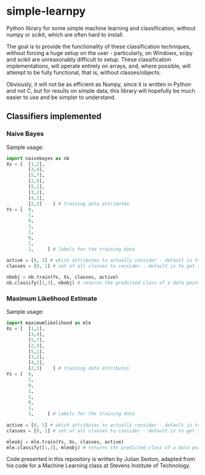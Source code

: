 # simple-learnpy

Python library for some simple machine learning and classification, without numpy or scikit, which are often hard to install.

The goal is to provide the functionality of these classification techniques, without forcing a huge setup on the user - particularly, on Windows, scipy and scikit are unreasonably difficult to setup. These classification implementations, will operate entirely on arrays, and, where possible, will attempt to be fully functional, that is, without classes/objects.

Obviously, it will not be as efficient as Numpy, since it is written in Python and not C, but for results on simple data, this library will hopefully be much easier to use and be simpler to understand.

## Classifiers implemented

### Naive Bayes

Sample usage:
```python
import naivebayes as nb
Xs = [ 	[1,2],
		[3,4],
		[5,7],
		[2,9],
		[5,1],
		[3,2], 
		[4,1],
		[2,3]    ] # training data attributes
Ys = [  0,
		1,
		0,
		1,
		1,
		0, 
		1,
		1,     ] # labels for the training data
		
active = [0, 1] # which attributes to actually consider - default is to use all the attributes
classes = [0, 1] # set of all classes to consider - default is to get the classes from Ys

nbobj = nb.train(Ys, Xs, classes, active)
nb.classify([1,3], nbobj) # returns the predicted class of a data point with attributes [1,3]
```

### Maximum Likelihood Estimate

Sample usage:
```python
import maximumlikelihood as mle
Xs = [ 	[1,2],
		[3,4],
		[5,7],
		[2,9],
		[5,1],
		[3,2], 
		[4,1],
		[2,3]    ] # training data attributes
Ys = [  0,
		1,
		0,
		1,
		1,
		0, 
		1,
		1,     ] # labels for the training data
		
active = [0, 1] # which attributes to actually consider - default is to use all the attributes
classes = [0, 1] # set of all classes to consider - default is to get the classes from Ys

mleobj = mle.train(Ys, Xs, classes, active)
mle.classify([1,3], mleobj) # returns the predicted class of a data point with attributes [1,3]
```


Code presented in this repository is written by Julian Sexton, adapted from his code for a Machine Learning class at Stevens Institute of Technology. 
